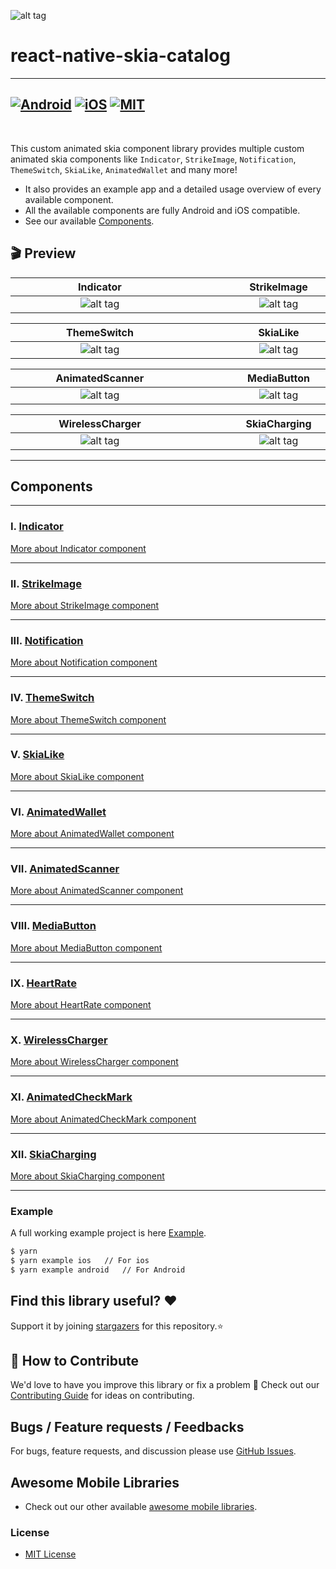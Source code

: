 ![alt tag](./assets/React-Native-Skia-Catalog.gif)

# react-native-skia-catalog

---

## [![Android](https://img.shields.io/badge/Platform-Android-green?logo=android)](https://www.android.com) [![iOS](https://img.shields.io/badge/Platform-iOS-green?logo=apple)](https://developer.apple.com/ios) [![MIT](https://img.shields.io/badge/License-MIT-green)](https://opensource.org/licenses/MIT)

<br>

This custom animated skia component library provides multiple custom animated skia components like `Indicator`, `StrikeImage`, `Notification`, `ThemeSwitch`, `SkiaLike`, `AnimatedWallet` and many more!

- It also provides an example app and a detailed usage overview of every available component.
- All the available components are fully Android and iOS compatible.
- See our available <a href="#Components">Components</a>.

## 🎬 Preview

| <div style="width:270px"></div>Indicator | <div style="width:270px"></div>StrikeImage  | <div style="width:270px"></div>Notification  |
| :--------------------------------------: | :-----------------------------------------: | :------------------------------------------: |
|    ![alt tag](./assets/Indicator.gif)    | ![alt tag](./assets/DefaultStrikeImage.gif) | ![alt_tag](./assets/DefaultNotification.gif) |

| <div style = "width: 270px">ThemeSwitch</div> | <div style = "width: 270px">SkiaLike</div> | <div style = "width: 270px">AnimatedWallet</div> |
| :-------------------------------------------: | :----------------------------------------: | :----------------------------------------------: |
|  ![alt tag](./assets/DefaultThemeSwitch.gif)  |     ![alt tag](./assets/DefaultSkiaLike.gif)      |  ![alt tag](./assets/DefaultAnimatedWallet.gif)  |

| <div style = "width: 270px">AnimatedScanner</div> | <div style = "width: 270px">MediaButton</div> | <div style = "width: 270px">HeartRate</div> |
| :-----------------------------------------------: | :-------------------------------------------: | :-----------------------------------------: |
|  ![alt tag](./assets/DefaultAnimatedScanner.gif)  |  ![alt tag](./assets/DefaultMediaButton.gif)  |  ![alt tag](./assets/DefaultHeartRate.gif)  |

| <div style = "width: 270px">WirelessCharger</div> | <div style = "width: 270px">SkiaCharging</div> | <div style = "width: 270px">AnimatedCheckmark</div> |
| :-----------------------------------------------: | :--------------------------------------------: | :-------------------------------------------------: |
|  ![alt tag](./assets/DefaultWirelessCharger.gif)  |  ![alt tag](./assets/DefaultSkiaCharging.gif)  |     ![alt tag](./assets/DefaultAnimatedCheckMark.gif)      |

---

## Components

---

### Ⅰ. [Indicator](./src/components/Indicator)

[More about Indicator component](./src/components/Indicator/README.md)

---

### ⅠI. [StrikeImage](./src/components/StrikeImage)

[More about StrikeImage component](./src/components/StrikeImage/README.md)

---

### ⅠII. [Notification](./src/components/Notification)

[More about Notification component](./src/components/Notification/README.md)

---

### IV. [ThemeSwitch](./src/components/ThemeSwitch)

[More about ThemeSwitch component](./src/components/ThemeSwitch/README.md)

---

### V. [SkiaLike](./src/components/SkiaLike)

[More about SkiaLike component](./src/components/SkiaLike/README.md)

---

### VI. [AnimatedWallet](./src/components/AnimatedWallet)

[More about AnimatedWallet component](./src/components/AnimatedWallet/README.md)

---

### VII. [AnimatedScanner](./src/components/AnimatedScanner)

[More about AnimatedScanner component](./src/components/AnimatedScanner/README.md)

---

### VIII. [MediaButton](./src/components/MediaButton)

[More about MediaButton component](./src/components/MediaButton//README.md)

---

### IX. [HeartRate](./src/components/HeartRate)

[More about HeartRate component](./src/components/HeartRate/README.md)

---

### X. [WirelessCharger](./src/components/WirelessCharger)

[More about WirelessCharger component](./src/components/WirelessCharger/README.md)

---

### XI. [AnimatedCheckMark](./src/components/AnimatedCheckMark)

[More about AnimatedCheckMark component](./src/components/AnimatedCheckMark/README.md)

---

### XII. [SkiaCharging](./src/components/SkiaCharging)

[More about SkiaCharging component](./src/components/SkiaCharging/README.md)

---

### Example

A full working example project is here [Example](./example/).

```sh
$ yarn
$ yarn example ios   // For ios
$ yarn example android   // For Android
```

## Find this library useful? ❤️

Support it by joining [stargazers](https://github.com/SimformSolutionsPvtLtd/react-native-skia-catalog/stargazers) for this repository.⭐

## 🤝 How to Contribute

We'd love to have you improve this library or fix a problem 💪
Check out our [Contributing Guide](CONTRIBUTING.md) for ideas on contributing.

## Bugs / Feature requests / Feedbacks

For bugs, feature requests, and discussion please use [GitHub Issues](https://github.com/SimformSolutionsPvtLtd/react-native-skia-catalog/issues).

## Awesome Mobile Libraries

- Check out our other available [awesome mobile libraries](https://github.com/SimformSolutionsPvtLtd/Awesome-Mobile-Libraries).

### License

- [MIT License](./LICENSE)
 